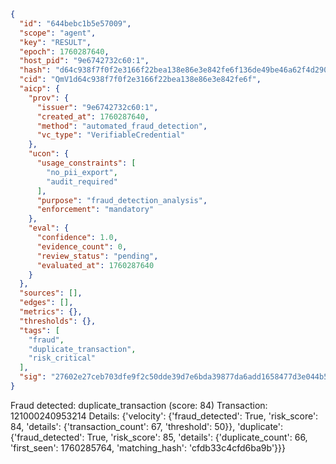 ```json
{
  "id": "644bebc1b5e57009",
  "scope": "agent",
  "key": "RESULT",
  "epoch": 1760287640,
  "host_pid": "9e6742732c60:1",
  "hash": "d64c938f7f0f2e3166f22bea138e86e3e842fe6f136de49be46a62f4d290d998",
  "cid": "QmV1d64c938f7f0f2e3166f22bea138e86e3e842fe6f",
  "aicp": {
    "prov": {
      "issuer": "9e6742732c60:1",
      "created_at": 1760287640,
      "method": "automated_fraud_detection",
      "vc_type": "VerifiableCredential"
    },
    "ucon": {
      "usage_constraints": [
        "no_pii_export",
        "audit_required"
      ],
      "purpose": "fraud_detection_analysis",
      "enforcement": "mandatory"
    },
    "eval": {
      "confidence": 1.0,
      "evidence_count": 0,
      "review_status": "pending",
      "evaluated_at": 1760287640
    }
  },
  "sources": [],
  "edges": [],
  "metrics": {},
  "thresholds": {},
  "tags": [
    "fraud",
    "duplicate_transaction",
    "risk_critical"
  ],
  "sig": "27602e27ceb703dfe9f2c50dde39d7e6bda39877da6add1658477d3e044b51fe"
}
```

Fraud detected: duplicate_transaction (score: 84)
Transaction: 121000240953214
Details: {'velocity': {'fraud_detected': True, 'risk_score': 84, 'details': {'transaction_count': 67, 'threshold': 50}}, 'duplicate': {'fraud_detected': True, 'risk_score': 85, 'details': {'duplicate_count': 66, 'first_seen': 1760285764, 'matching_hash': 'cfdb33c4cfd6ba9b'}}}